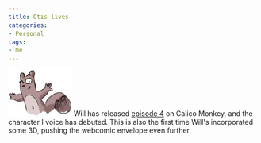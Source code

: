 ```yaml
---
title: Otis lives
categories:
- Personal
tags:
- me
---
```


![Otis][1]
Will has released [episode 4][2] on Calico Monkey, and the character I voice has debuted.  This is also the first time Will's incorporated some 3D, pushing the webcomic envelope even further.

   [1]: Otis.thumbnail.jpg
   [2]: http://calicomonkey.com/index.php?ep=4

